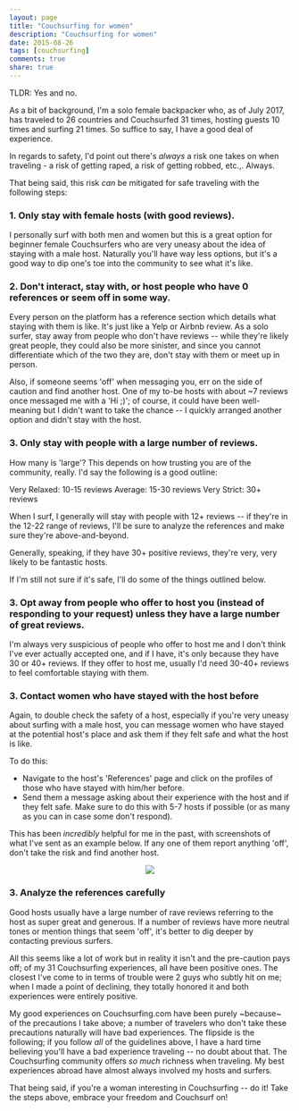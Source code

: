 ```yaml
---
layout: page
title: "Couchsurfing for women"
description: "Couchsurfing for women"
date: 2015-08-26
tags: [couchsurfing]
comments: true
share: true
---
```


TLDR: Yes and no. 

As a bit of background, I'm a solo female backpacker who, as of July 2017, has traveled to 26 countries and Couchsurfed 31 times, hosting guests 10 times and surfing 21 times. So suffice to say, I have a good deal of experience.

In regards to safety, I'd point out there's *always* a risk one takes on when traveling - a risk of getting raped, a risk of getting robbed, etc.,. Always.

That being said, this risk *can* be mitigated for safe traveling with the following steps:

### 1. Only stay with female hosts (with good reviews).

I personally surf with both men and women but this is a great option for beginner female Couchsurfers who are very uneasy about the idea of staying with a male host. Naturally you'll have way less options, but it's a good way to dip one's toe into the community to see what it's like. 

### 2. Don't interact, stay with, or host people who have 0 references or seem off in some way. 

Every person on the platform has a reference section which details what staying with them is like. It's just like a Yelp or Airbnb review. As a solo surfer, stay away from people who don't have reviews -- while they're likely great people, they could also be more sinister, and since you cannot differentiate which of the two they are, don't stay with them or meet up in person.

Also, if someone seems 'off' when messaging you, err on the side of caution and find another host. One of my to-be hosts with about ~7 reviews once messaged me with a 'Hi ;)'; of course, it could have been well-meaning but I didn't want to take the chance -- I quickly arranged another option and didn't stay with the host.  

### 3. Only stay with people with a large number of reviews.

How many is 'large'? This depends on how trusting you are of the community, really. I'd say the following is a good outline: 

Very Relaxed: 10-15 reviews
Average: 15-30 reviews
Very Strict: 30+ reviews

When I surf, I generally will stay with people with 12+ reviews -- if they're in the 12-22 range of reviews, I'll be sure to analyze the references and make sure they're above-and-beyond. 

Generally, speaking, if they have 30+ positive reviews, they're very, very likely to be fantastic hosts. 

If I'm still not sure if it's safe, I'll do some of the things outlined below.

### 3. Opt away from people who offer to host you (instead of responding to your request) unless they have a large number of great reviews.

I'm always very suspicious of people who offer to host me and I don't think I've ever actually accepted one, and if I have, it's only because they have 30 or 40+ reviews. If they offer to host me, usually I'd need 30-40+ reviews to feel comfortable staying with them. 

### 3. Contact women who have stayed with the host before 

Again, to double check the safety of a host, especially if you're very uneasy about surfing with a male host, you can message women who have stayed at the potential host's place and ask them if they felt safe and what the host is like. 

To do this: 
* Navigate to the host's 'References' page and click on the profiles of those who have stayed with him/her before. 
* Send them a message asking about their experience with the host and if they felt safe. Make sure to do this with 5-7 hosts if possible (or as many as you can in case some don't respond).

This has been *incredibly* helpful for me in the past, with screenshots of what I've sent as an example below. If any one of them report anything 'off', don't take the risk and find another host.
<p align="center">
  <img src="/images/contact-previous-hosts.png">
</p>

### 3. Analyze the references carefully

Good hosts usually have a large number of rave reviews referring to the host as super great and generous. If a number of reviews have more neutral tones or mention things that seem 'off', it's better to dig deeper by contacting previous surfers. 

All this seems like a lot of work but in reality it isn't and the pre-caution pays off; of my 31 Couchsurfing experiences, all have been positive ones. The closest I've come to in terms of trouble were 2 guys who subtly hit on me; when I made a point of declining, they totally honored it and both experiences were entirely positive.

My good experiences on Couchsurfing.com have been purely ~because~ of the precautions I take above; a number of travelers who don't take these precautions naturally will have bad experiences. The flipside is the following; if you follow *all* of the guidelines above, I have a hard time believing you'll have a bad experience traveling -- no doubt about that. The Couchsurfing community offers *so much* richness when traveling. My best experiences abroad have almost always involved my hosts and surfers. 

That being said, if you're a woman interesting in Couchsurfing -- do it! Take the steps above, embrace your freedom and Couchsurf on! 